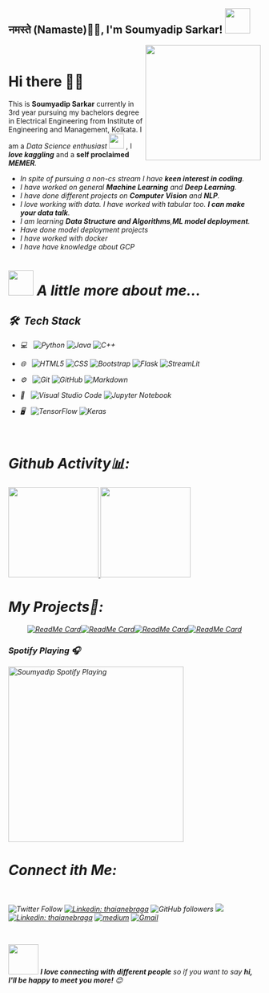 <h2>नमस्ते (Namaste)🙏🏻, I'm Soumyadip Sarkar! <img src="https://media.giphy.com/media/12oufCB0MyZ1Go/giphy.gif" width="50"></h2>
<img align='right' src="https://media.giphy.com/media/M9gbBd9nbDrOTu1Mqx/giphy.gif" width="230">

<br>

# Hi there 👋😃

This is **Soumyadip Sarkar** currently in 3rd year pursuing my bachelors degree in Electrical Engineering from Institute of Engineering and Management, Kolkata. I am a <em>Data Science enthusiast <img src="https://media.giphy.com/media/WUlplcMpOCEmTGBtBW/giphy.gif" width="30"> 
</em>, I <strong><em>love kaggling</em></strong> and a <strong>self proclaimed <em>MEMER<em></strong>.

- In spite of pursuing a non-cs stream I have **keen interest in coding**.
- I have worked on general **Machine Learning** and **Deep Learning**.
- I have done different projects on **Computer Vision** and **NLP**. 
- I love working with data. I have worked with tabular too.  **I can make your data talk**.
- I am learning **Data Structure and Algorithms**,**ML model deployment**.
- Have done model deployment projects
- I have worked with docker
- I have have knowledge about GCP


# <img src="https://media.giphy.com/media/VgCDAzcKvsR6OM0uWg/giphy.gif" width="50"> A little more about me...  

<h2> 🛠 &nbsp;Tech Stack</h2>

- 💻 &nbsp;
  ![Python](https://img.shields.io/badge/-Python-333333?style=flat&logo=python)
  ![Java](https://img.shields.io/badge/-Java-333333?style=flat&logo=Java&logoColor=007396)
  ![C++](https://img.shields.io/badge/-C++-333333?style=flat&logo=C%2B%2B&logoColor=00599C)
  
- 🌐 &nbsp;
  ![HTML5](https://img.shields.io/badge/-HTML5-333333?style=flat&logo=HTML5)
  ![CSS](https://img.shields.io/badge/-CSS-333333?style=flat&logo=CSS3&logoColor=1572B6)
  ![Bootstrap](https://img.shields.io/badge/-Bootstrap-333333?style=flat&logo=bootstrap&logoColor=563D7C)
  ![Flask](https://img.shields.io/badge/-Flask-333333?style=flat&logo=flask&logoColor=563D7C)
  ![StreamLit](https://img.shields.io/badge/-Streamlit-333333?style=flat&logo=streamlit&logoColor=563D7C)
  
  
- ⚙️ &nbsp;
  ![Git](https://img.shields.io/badge/-Git-333333?style=flat&logo=git)
  ![GitHub](https://img.shields.io/badge/-GitHub-333333?style=flat&logo=github)
  ![Markdown](https://img.shields.io/badge/-Markdown-333333?style=flat&logo=markdown)
- 🔧 &nbsp;
  ![Visual Studio Code](https://img.shields.io/badge/-Visual%20Studio%20Code-333333?style=flat&logo=visual-studio-code&logoColor=007ACC)
  ![Jupyter Notebook](https://img.shields.io/badge/-Jupyter-Notebook-333333?style=flat&logo=jupyter-notebook&logoColor=2C2255)
- 🖥 &nbsp;
  ![TensorFlow](https://img.shields.io/badge/-TensorFlow-333333?style=flat&logo=tensorflow)
    ![Keras](https://img.shields.io/badge/-Keras-333333?style=flat&logo=keras)
    
      
<br>


# Github Activity📊:

<a href="https://github.com/AVS1508">
  <img height="180em" src="https://github-readme-stats.vercel.app/api?username=soumya997&theme=buefy&show_icons=true" />
  <img height="180em" src="https://github-readme-stats.vercel.app/api/top-langs/?username=soumya997&theme=buefy&layout=compact" />
</a>






</p>

# My Projects🌟:

<div align=center>

[![ReadMe Card](https://github-readme-stats.vercel.app/api/pin/?username=soumya997&repo=Music-Generation-Using-Deep-Learning&theme=light)](https://github.com/soumya997/Music-Generation-Using-Deep-Learning)[![ReadMe Card](https://github-readme-stats.vercel.app/api/pin/?username=soumya997&repo=SIIM-ISIC-Melanoma-classification-Kaggle-challange&theme=light)](https://github.com/soumya997/SIIM-ISIC-Melanoma-classification-Kaggle-challange)[![ReadMe Card](https://github-readme-stats.vercel.app/api/pin/?username=soumya997&repo=Face-Mask-Detection-Using-Deep-Learning&theme=light)](https://github.com/soumya997/Face-Mask-Detection-Using-Deep-Learning)[![ReadMe Card](https://github-readme-stats.vercel.app/api/pin/?username=soumya997&repo=AI-Hacktoberfest&theme=light)](https://github.com/dsc-iem/AI-Hacktoberfest)



</div>

### Spotify Playing 🎧
[<img src="https://now-playing-codestackr.vercel.app/api/spotify-playing" alt="Soumyadip Spotify Playing" width="350" />](https://open.spotify.com/user/ui00gfzdihvvsfa8fql20hiz2)



# Connect ith Me:

<br>

![Twitter Follow](https://img.shields.io/twitter/follow/Soumya997Sarkar?label=Follow)
[![Linkedin: thaianebraga](https://img.shields.io/badge/-soumyadip-blue?style=flat-square&logo=Linkedin&logoColor=white&link=https://www.linkedin.com/in/soumyadip-sarkar-173901183/)](https://www.linkedin.com/in/soumyadip-sarkar-173901183/)
![GitHub followers](https://img.shields.io/github/followers/soumya997?label=Follow&style=social)
![](https://visitor-badge.glitch.me/badge?page_id=soumya997.soumya997)
[![Linkedin: thaianebraga](https://img.shields.io/badge/-soumyadip-blue?style=flat-square&logo=Kaggle&logoColor=white&link=https://www.kaggle.com/soumya9977)](https://www.kaggle.com/soumya9977)
[![medium](https://aleen42.github.io/badges/src/medium.svg)](https://medium.com/@soumya997.sarkar)
[![Gmail](https://img.shields.io/badge/-soumyadip-c14438?style=flat&logo=Gmail&logoColor=white)](mailto:soumya997.sarkar@gmail.com)


<br>


<img src="https://media.giphy.com/media/LnQjpWaON8nhr21vNW/giphy.gif" width="60"> <em><b>I love connecting with different people</b> so if you want to say <b>hi, I'll be happy to meet you more!</b> 😊</em>
